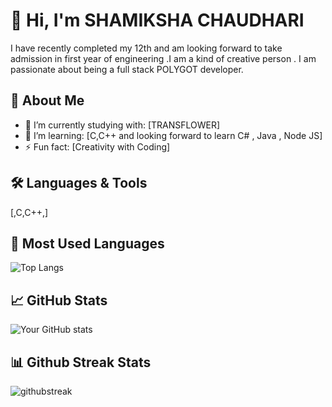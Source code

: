 # 👋 Hi, I'm SHAMIKSHA CHAUDHARI 

I have recently completed my 12th and am looking forward to  take admission in first year of engineering .I am a kind of creative person . I am passionate about being a full stack POLYGOT developer.  

## 🚀 About Me

- 🔭 I’m currently studying with: [TRANSFLOWER]
- 🌱 I’m learning: [C,C++ and looking forward to learn C# , Java , Node JS]
- ⚡ Fun fact: [Creativity with Coding]


## 🛠 Languages & Tools

[,C,C++,]

## 👀 Most Used Languages 

![Top Langs](https://github-readme-stats.vercel.app/api/top-langs/?username=nikitabansode05&layout=compact)

## 📈 GitHub Stats

![Your GitHub stats](https://github-readme-stats.vercel.app/api?username=nikitabansode05&show_icons=true&hide_title=true)

## 📊 Github Streak Stats 

![githubstreak](https://streak-stats.demolab.com?user=nikitabansode05&theme=highcontrast&border_radius=5.4)


